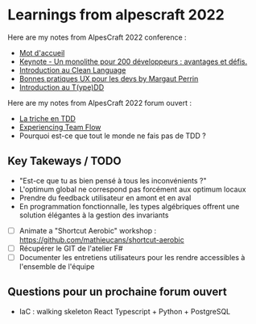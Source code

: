 # Learnings from alpescraft 2022

Here are my notes from AlpesCraft 2022 conference :
- [Mot d'accueil](conferences/mot-accueil.md)
- [Keynote - Un monolithe pour 200 développeurs : avantages et défis.](conferences/un-monolithe-pour-200-developpeurs.md)
- [Introduction au Clean Language](conferences/clean-langage.md)
- [Bonnes pratiques UX pour les devs by Margaut Perrin](conferences/ux-for-devs.md)
- [Introduction au T(ype)DD](conferences/type-driven-development-f-sharp.md)

Here are my notes from AlpesCraft 2022 forum ouvert : 
- [La triche en TDD](forum-ouvert/triche-tdd.md)
- [Experiencing Team Flow](forum-ouvert/team-flow.md)
- Pourquoi est-ce que tout le monde ne fais pas de TDD ?

## Key Takeways / TODO

- "Est-ce que tu as bien pensé à tous les inconvénients ?"
- L'optimum global ne correspond pas forcément aux optimum locaux
- Prendre du feedback utilisateur en amont et en aval
- En programmation fonctionnalle, les types algébriques offrent une solution élégantes à la gestion des invariants


- [ ] Animate a "Shortcut Aerobic" workshop : https://github.com/mathieucans/shortcut-aerobic
- [ ] Récupérer le GIT de l'atelier F#
- [ ] Documenter les entretiens utilisateurs pour les rendre accessibles à l'ensemble de l'équipe

## Questions pour un prochaine forum ouvert 

- IaC : walking skeleton React Typescript + Python + PostgreSQL